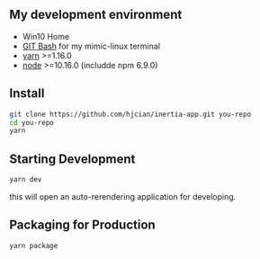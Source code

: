 ## My development environment
- Win10 Home
- [GIT Bash](https://gitforwindows.org/) for my mimic-linux terminal
- [yarn](https://yarnpkg.com/lang/en/docs/install/#windows-stable) >=1.16.0 
- [node](https://nodejs.org/zh-tw/download/) >=10.16.0 (includde npm 6.9.0)

## Install
```bash
git clone https://github.com/hjcian/inertia-app.git you-repo
cd you-repo
yarn
```

## Starting Development
```bash
yarn dev
```
this will open an auto-rerendering application for developing.

## Packaging for Production
```bash
yarn package
```

